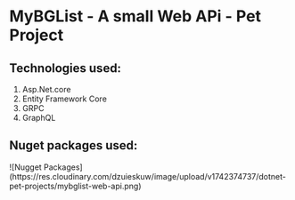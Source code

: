 # MyBGList - A small Web APi - Pet Project

<h2>Technologies used:</h2>

1. Asp.Net.core
2. Entity Framework Core
3. GRPC
4. GraphQL

<h2>Nuget packages used:</h2>
![Nugget Packages](https://res.cloudinary.com/dzuieskuw/image/upload/v1742374737/dotnet-pet-projects/mybglist-web-api.png)
